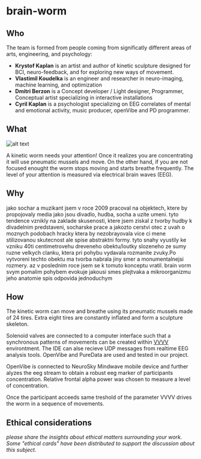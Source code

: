 # brain-worm

## Who

The team is formed from people coming from significatly different areas of arts, engineering, and psychology:

* **Krystof Kaplan** is an artist and author of kinetic sculpture designed for BCI, neuro-feedback, and for exploring new ways of movement.
* **Vlastimil Koudelka** is an engineer and researcher in neuro-imaging, machine learning, and optimization
* **Dmitri Berzon** is a Concept developer / Light designer, Programmer, Conceptual artist specializing in interactive installations
* **Cyril Kaplan** is a psychologist specializing on EEG correlates of mental and emotional activity, music producer, openVibe and PD programmer. 

## What

![alt text](https://github.com/HackTheBrain/brain-worm/blob/master/worm_pics/P1070909.JPG "A kinetic worm")

A kinetic worm needs your attention! Once it realizes you are concentrating it will use pneumatic mussels and move. On the other hand, if you are not focused enought the worm stops moving and starts breathe frequently. The level of your attention is measured via electrical brain waves (EEG). 

## Why
jako sochar a muzikant jsem v roce 2009 pracoval na objektech, ktere by propojovaly media jako jsou divadlo, hudba, socha a uzite umeni. tyto tendence vznikly na zaklade skusenosti, ktere jsem ziskal z tvorby hudby k divadelnim predstaveni, socharske prace a jakozto cerstvi otec z uvah o moznych podobach hracky ktera by nezobrayovala vice ci mene stilizovanou skutecnost ale spise abstraktni formy. tyto snahy vyustily  ke vzniku 40ti centimetrovehu dreveneho obektu/loutky slozeneho ze sumy ruzne velkych clanku, ktera pri pohybu vydavala rozmanite zvuky.Po vytvoreni techto obektu ma tvorba nabrala jiny smer a monumentalnejsi rozmery. az v poslednim roce jsem se k tomuto konceptu vratil. brain vorm svym pomalim pohybem evokuje jakousi smes plejtvaka a mikroorganizmu jeho anatomie spis odpovida jednoduchym 


## How

The kinetic worm can move and breathe using its pneumatic mussels made of 24 tires. Extra eight tires are constantly inflated and form a sculpture skeleton. 

Solenoid valves are connected to a computer interface such that a synchronous patterns of movements can be created within [VVVV](https://vvvv.org/) environtment. The IDE can alse recieve UDP messages from realtime EEG analysis tools. OpenVibe and PureData are used and tested in our project.

OpenVibe is connected to NeuroSky Mindwave mobile device and further alyzes the eeg stream to obtain a robust eeg marker of participants concentration. Relative frontal alpha power was chosen to measure a level of concentration. 

Once the participant acceeds same treshold of the parameter VVVV drives the worm in a sequence of movements.


## Ethical considerations
*please share the insights about ethical matters surrounding your work. Some "ethical cards" have been distributed to support the discussion about this subject.*
